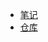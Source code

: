 
- [笔记](https://zhmhbest.github.io/HelloMathematics/notes)
- [仓库](https://github.com/zhmhbest/HelloMathematics)
